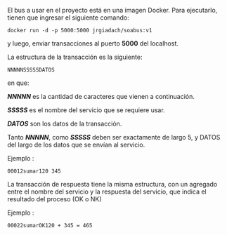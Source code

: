 El bus a usar en el proyecto está en una imagen Docker. Para ejecutarlo, tienen que ingresar el siguiente comando:

```docker
docker run -d -p 5000:5000 jrgiadach/soabus:v1
```

y luego, enviar transacciones al puerto **5000** del localhost.

La estructura de la transacción es la siguiente:

    NNNNNSSSSSDATOS

en que:

***NNNNN*** es la cantidad de caracteres que vienen a continuación.

***SSSSS*** es el nombre del servicio que se requiere usar.

***DATOS*** son los datos de la transacción.

Tanto ***NNNNN***, como ***SSSSS*** deben ser exactamente de largo 5, y DATOS del largo de los datos que se envían al servicio.

Ejemplo :

    00012sumar120 345

La transacción de respuesta tiene la misma estructura, con un agregado entre el nombre del servicio y la respuesta del servicio, que indica el resultado del proceso (OK o NK)

Ejemplo :

    00022sumarOK120 + 345 = 465
